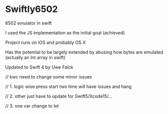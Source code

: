 # Swiftly6502
6502 emulator in swift

I used the JS implementation as the initial goal (achieved)

Project runs on iOS and probably OS X

Has the potential to be largely extended by abusing how bytes are emulated (actually an Int array in swift) 

Updated to Swift 4 by Uwe Falck

// kwc need to change some minor issues

// 1. logic wise press start two time will have issues and hang

// 2. other just have to update for Swift5/Xcode15/...

// 3. one var change to let 


